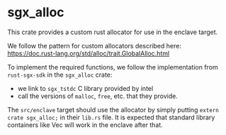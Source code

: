 sgx_alloc
=========

This crate provides a custom rust allocator for use in the enclave target.

We follow the pattern for custom allocators described here:
https://doc.rust-lang.org/std/alloc/trait.GlobalAlloc.html

To implement the required functions, we follow the implementation from
`rust-sgx-sdk` in the `sgx_alloc` crate:
- we link to `sgx_tstdc` C library provided by intel
- call the versions of `malloc`, `free`, etc. that they provide.

The `src/enclave` target should use the allocator by simply putting
`extern crate sgx_alloc;` in their `lib.rs` file. It is expected that standard
library containers like Vec will work in the enclave after that.
